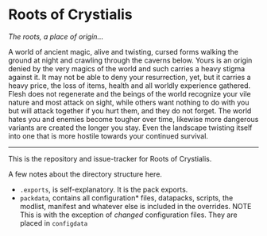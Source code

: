 # Roots of Crystialis

_The roots, a place of origin..._

A world of ancient magic, alive and twisting, cursed forms walking the ground at night and crawling through the caverns below. Yours is an origin denied by the very magics of the world and such carries a heavy stigma against it. It may not be able to deny your resurrection, yet, but it carries a heavy price, the loss of items, health and all worldly experience gathered. Flesh does not regenerate and the beings of the world recognize your vile nature and most attack on sight, while others want nothing to do with you but will attack together if you hurt them, and they do not forget. The world hates you and enemies become tougher over time, likewise more dangerous variants are created the longer you stay. Even the landscape twisting itself into one that is more hostile towards your continued survival.

---

This is the repository and issue-tracker for Roots of Crystialis.

A few notes about the directory structure here.

* `.exports`, is self-explanatory. It is the pack exports.
* `packdata`, contains all configuration* files, datapacks, scripts, the modlist, manifest and whatever else is included in the overrides.
    NOTE This is with the exception of *changed* configuration files. They are placed in `configdata`